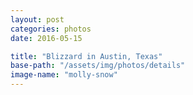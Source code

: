 ```yaml
---
layout: post
categories: photos
date: 2016-05-15

title: "Blizzard in Austin, Texas"
base-path: "/assets/img/photos/details"
image-name: "molly-snow"
---
```

